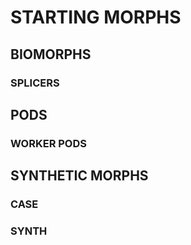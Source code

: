 # STARTING MORPHS

## BIOMORPHS

### SPLICERS

## PODS

### WORKER PODS

## SYNTHETIC MORPHS

### CASE

### SYNTH